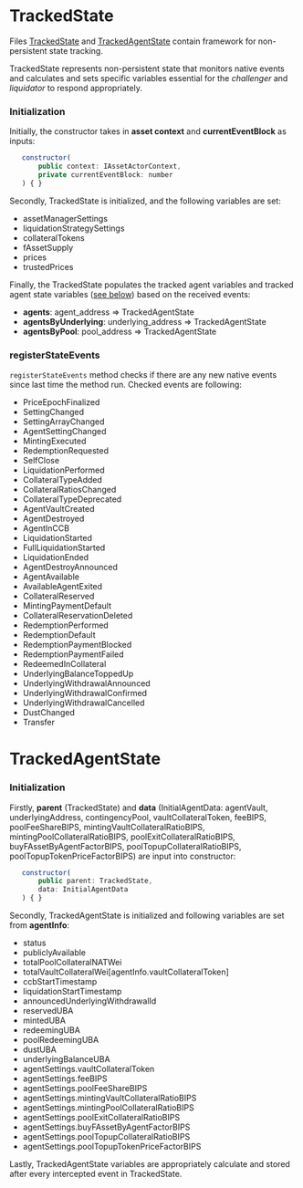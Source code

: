 # TrackedState

Files [TrackedState](../packages/fasset-bots-core/src/state/TrackedState.ts) and [TrackedAgentState](../packages/fasset-bots-core/src/state/TrackedAgentState.ts) contain framework for non-persistent state tracking.

TrackedState represents non-persistent state that monitors native events and calculates and sets specific variables essential for the _challenger_ and _liquidator_ to respond appropriately.

### Initialization

Initially, the constructor takes in **asset context** and **currentEventBlock** as inputs:

```javascript
   constructor(
       public context: IAssetActorContext,
       private currentEventBlock: number
   ) { }
```

Secondly, TrackedState is initialized, and the following variables are set:

-   assetManagerSettings
-   liquidationStrategySettings
-   collateralTokens
-   fAssetSupply
-   prices
-   trustedPrices

Finally, the TrackedState populates the tracked agent variables and tracked agent state variables ([see below](#trackedAgentState)) based on the received events:

-   **agents**: agent_address => TrackedAgentState
-   **agentsByUnderlying**: underlying_address => TrackedAgentState
-   **agentsByPool**: pool_address => TrackedAgentState

### registerStateEvents

`registerStateEvents` method checks if there are any new native events since last time the method run. Checked events are following:

-   PriceEpochFinalized
-   SettingChanged
-   SettingArrayChanged
-   AgentSettingChanged
-   MintingExecuted
-   RedemptionRequested
-   SelfClose
-   LiquidationPerformed
-   CollateralTypeAdded
-   CollateralRatiosChanged
-   CollateralTypeDeprecated
-   AgentVaultCreated
-   AgentDestroyed
-   AgentInCCB
-   LiquidationStarted
-   FullLiquidationStarted
-   LiquidationEnded
-   AgentDestroyAnnounced
-   AgentAvailable
-   AvailableAgentExited
-   CollateralReserved
-   MintingPaymentDefault
-   CollateralReservationDeleted
-   RedemptionPerformed
-   RedemptionDefault
-   RedemptionPaymentBlocked
-   RedemptionPaymentFailed
-   RedeemedInCollateral
-   UnderlyingBalanceToppedUp
-   UnderlyingWithdrawalAnnounced
-   UnderlyingWithdrawalConfirmed
-   UnderlyingWithdrawalCancelled
-   DustChanged
-   Transfer

# TrackedAgentState

### Initialization

Firstly, **parent** (TrackedState) and **data** (InitialAgentData: agentVault, underlyingAddress, contingencyPool, vaultCollateralToken, feeBIPS, poolFeeShareBIPS, mintingVaultCollateralRatioBIPS, mintingPoolCollateralRatioBIPS, poolExitCollateralRatioBIPS, buyFAssetByAgentFactorBIPS, poolTopupCollateralRatioBIPS, poolTopupTokenPriceFactorBIPS) are input into constructor:

```javascript
   constructor(
       public parent: TrackedState,
       data: InitialAgentData
   ) { }
```

Secondly, TrackedAgentState is initialized and following variables are set from **agentInfo**:

-   status
-   publiclyAvailable
-   totalPoolCollateralNATWei
-   totalVaultCollateralWei[agentInfo.vaultCollateralToken]
-   ccbStartTimestamp
-   liquidationStartTimestamp
-   announcedUnderlyingWithdrawalId
-   reservedUBA
-   mintedUBA
-   redeemingUBA
-   poolRedeemingUBA
-   dustUBA
-   underlyingBalanceUBA
-   agentSettings.vaultCollateralToken
-   agentSettings.feeBIPS
-   agentSettings.poolFeeShareBIPS
-   agentSettings.mintingVaultCollateralRatioBIPS
-   agentSettings.mintingPoolCollateralRatioBIPS
-   agentSettings.poolExitCollateralRatioBIPS
-   agentSettings.buyFAssetByAgentFactorBIPS
-   agentSettings.poolTopupCollateralRatioBIPS
-   agentSettings.poolTopupTokenPriceFactorBIPS

Lastly, TrackedAgentState variables are appropriately calculate and stored after every intercepted event in TrackedState.
